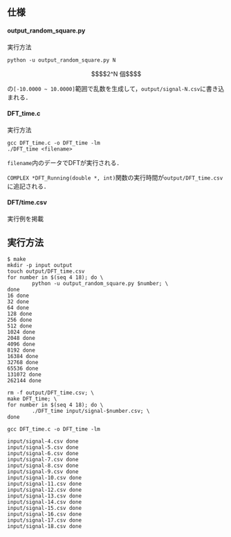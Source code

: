 ## 仕様
#### output_random_square.py
実行方法
```
python -u output_random_square.py N
```

``` math
$$2^N 個$$
```
の`[-10.0000 ~ 10.0000]`範囲で乱数を生成して，`output/signal-N.csv`に書き込まれる．

#### DFT_time.c
実行方法
```
gcc DFT_time.c -o DFT_time -lm
./DFT_time <filename>
```
`filename`内のデータでDFTが実行される．

`COMPLEX *DFT_Running(double *, int)`関数の実行時間が`output/DFT_time.csv`に追記される．


#### DFT/time.csv
実行例を掲載



## 実行方法
``` console
$ make
mkdir -p input output
touch output/DFT_time.csv
for number in $(seq 4 18); do \
        python -u output_random_square.py $number; \
done
16 done
32 done
64 done
128 done
256 done
512 done
1024 done
2048 done
4096 done
8192 done
16384 done
32768 done
65536 done
131072 done
262144 done

rm -f output/DFT_time.csv; \
make DFT_time; \
for number in $(seq 4 18); do \
        ./DFT_time input/signal-$number.csv; \
done

gcc DFT_time.c -o DFT_time -lm

input/signal-4.csv done
input/signal-5.csv done
input/signal-6.csv done
input/signal-7.csv done
input/signal-8.csv done
input/signal-9.csv done
input/signal-10.csv done
input/signal-11.csv done
input/signal-12.csv done
input/signal-13.csv done
input/signal-14.csv done
input/signal-15.csv done
input/signal-16.csv done
input/signal-17.csv done
input/signal-18.csv done
```
